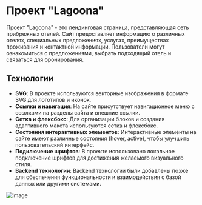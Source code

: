 # Проект "Lagoona"

Проект "Lagoona" - это лендинговая страница, представляющая сеть прибрежных отелей. Сайт предоставляет информацию о различных отелях, специальных предложениях, услугах, преимуществах проживания и контактной информации. Пользователи могут ознакомиться с предложениями, выбрать подходящий отель и связаться для бронирования.

## Технологии

- **SVG**: В проекте используются векторные изображения в формате SVG для логотипов и иконок.
- **Ссылки и навигация**: На сайте присутствует навигационное меню с ссылками на разделы сайта и внешние ссылки.
- **Сетка и флексбокс**: Для организации блоков и создания адаптивного макета используются сетка и флексбокс.
- **Состояния интерактивных элементов**: Интерактивные элементы на сайте имеют различные состояния (hover, active), чтобы улучшить пользовательский интерфейс.
- **Подключение шрифтов**: В проекте использовано локальное подключение шрифтов для достижения желаемого визуального стиля.
- **Backend технологии**: Backend технологии были добавлены позже для обеспечения функциональности и взаимодействия с базой данных или другими системами.

![image](https://github.com/PomaH-x/My_Projects/assets/65172823/3c2de913-b5c6-4764-868d-aa3d6b468a9f)
